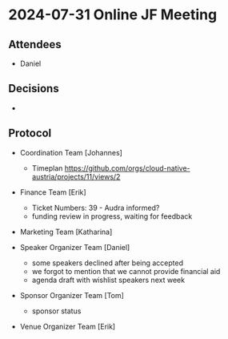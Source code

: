 # 2024-07-31 Online JF Meeting

## Attendees

- Daniel

## Decisions

- 

## Protocol

- Coordination Team [Johannes]
  - Timeplan https://github.com/orgs/cloud-native-austria/projects/11/views/2

- Finance Team [Erik]
  - Ticket Numbers: 39 - Audra informed?
  - funding review in progress, waiting for feedback

- Marketing Team [Katharina]

- Speaker Organizer Team [Daniel]
  - some speakers declined after being accepted
  - we forgot to mention that we cannot provide financial aid
  - agenda draft with wishlist speakers next week
  
- Sponsor Organizer Team [Tom]
  - sponsor status

- Venue Organizer Team [Erik]

